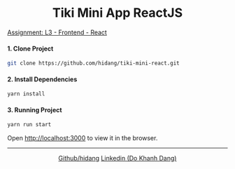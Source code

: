 <div align="center">

# Tiki Mini App ReactJS

</div>

[Assignment: L3 - Frontend - React](https://gist.github.com/kiennguyentiki/8467489f837ce969ce03fd0a4a1e8218)

#### 1. Clone Project

```bash
git clone https://github.com/hidang/tiki-mini-react.git
```

#### 2. Install Dependencies

```bash
yarn install
```

#### 3. Running Project

```bash
yarn run start
```

Open [http://localhost:3000](http://localhost:3000) to view it in the browser.

---

<div align="center">

[Github/hidang](https://github.com/hidang)
[Linkedin (Do Khanh Dang)](https://www.linkedin.com/in/dangdodev)

</div>
